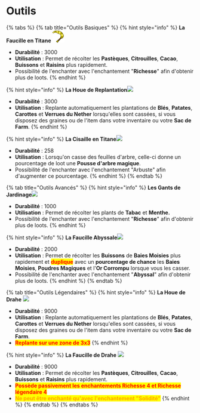 # Outils



{% tabs %}
{% tab title="Outils Basiques" %}
{% hint style="info" %}
**La Faucille en Titane** ![](<../../.gitbook/assets/sickle (1).png>)&#x20;

* **Durabilité** : 3000
* **Utilisation** :  Permet de récolter les **Pastèques**, **Citrouilles**, **Cacao**, **Buissons** et **Raisins** plus rapidement.
* Possibilité de l'enchanter avec l'enchantement "**Richesse**" afin d'obtenir plus de loots.
{% endhint %}

{% hint style="info" %}
**La Houe de Replantation**![](../../.gitbook/assets/plantation\_hoe.png)

* **Durabilité** : 3000
* **Utilisation** : Replante automatiquement les plantations de **Blés**, **Patates**, **Carottes** et **Verrues du Nether** lorsqu'elles sont cassées, si vous disposez des graines ou de l'item dans votre inventaire ou votre **Sac de Farm**.
{% endhint %}

{% hint style="info" %}
**La Cisaille en Titane**![](<../../.gitbook/assets/titane\_shears (1).png>)

* **Durabilité** : 258
* **Utilisation** : Lorsqu'on casse des feuilles d'arbre, celle-ci donne un pourcentage de loot une **Pousse d'arbre magique**.
* Possibilité de l'enchanter avec l'enchantement "Arbuste" afin d'augmenter ce pourcentage.
{% endhint %}
{% endtab %}

{% tab title="Outils Avancés" %}
{% hint style="info" %}
**Les Gants de Jardinage**![](../../.gitbook/assets/gardening\_gloves.png)

* **Durabilité** :  1000
* **Utilisation** : Permet de récolter les plants de **Tabac** et **Menthe.**
* Possibilité de l'enchanter avec l'enchantement "**Richesse**" afin d'obtenir plus de loots.
{% endhint %}

{% hint style="info" %}
**La Faucille Abyssale**![](../../.gitbook/assets/abyssal\_sickle.png)

* **Durabilité** :  2000
* **Utilisation** : Permet de récolter les **Buissons** de **Baies Moisies** plus rapidement et <mark style="color:red;">**duplique**</mark> avec un **pourcentage de chance** les **Baies Moisies**, **Poudres Magiques** et l'**Or Corrompu** lorsque vous les casser.
* Possibilité de l'enchanter avec l'enchantement "**Abyssal**" afin d'obtenir plus de loots.
{% endhint %}
{% endtab %}

{% tab title="Outils Légendaires" %}
{% hint style="info" %}
**La Houe de Drahe** ![](../../.gitbook/assets/drahe\_hoe.png)

* **Durabilité** :  9000
* **Utilisation** : Replante automatiquement les plantations de **Blés**, **Patates**, **Carottes** et **Verrues du Nether** lorsqu'elles sont cassées, si vous disposez des graines ou de l'item dans votre inventaire ou votre **Sac de Farm**.
* <mark style="color:red;">**Replante sur une zone de 3x3**</mark>
{% endhint %}

{% hint style="info" %}
**La Faucille de Drahe** ![](../../.gitbook/assets/drahe\_sickle.png)

* **Durabilité** :  9000
* **Utilisation** :  Permet de récolter les **Pastèques**, **Citrouilles**, **Cacao**, **Buissons** et **Raisins** plus rapidement.
* <mark style="color:red;">**Possède passivement les enchantements Richesse 4 et Richesse légendaire 4**</mark>
* <mark style="color:orange;">**Ne peut être enchanté qu'avec l'enchantement "Solidité"**</mark>
{% endhint %}
{% endtab %}
{% endtabs %}







